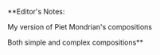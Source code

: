 **Editor's Notes:

My version of Piet Mondrian's compositions

Both simple and complex compositions**

